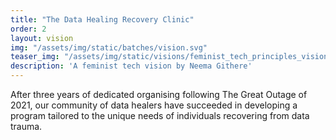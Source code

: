 ```yaml
---
title: "The Data Healing Recovery Clinic"
order: 2
layout: vision
img: "/assets/img/static/batches/vision.svg"
teaser_img: "/assets/img/static/visions/feminist_tech_principles_vision_2.jpg"
description: 'A feminist tech vision by Neema Githere'
---
```


After three years of dedicated organising following The Great Outage of 2021, our community of data healers have succeeded in developing a program tailored to the unique needs of individuals recovering from data trauma.








